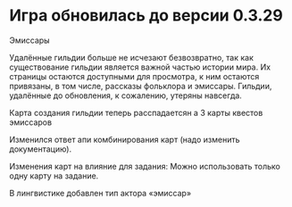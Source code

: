 # Игра обновилась до версии 0.3.29

Эмиссары

Удалённые гильдии больше не исчезают безвозвратно, так как существование гильдии является важной частью истории мира. Их страницы остаются доступными для просмотра, к ним остаются привязаны, в том числе, рассказы фольклора и эмиссары. Гильдии, удалённые до обновления, к сожалению, утеряны навсегда.

Карта создания гильдии теперь расспадаетсян а 3 карты квестов эмиссаров

Изменился ответ апи комбинирования карт (надо изменить документацию).

Изменения карт на влияние для задания: Можно использовать только одну карту на задание.

В лингвистике добавлен тип актора «эмиссар»